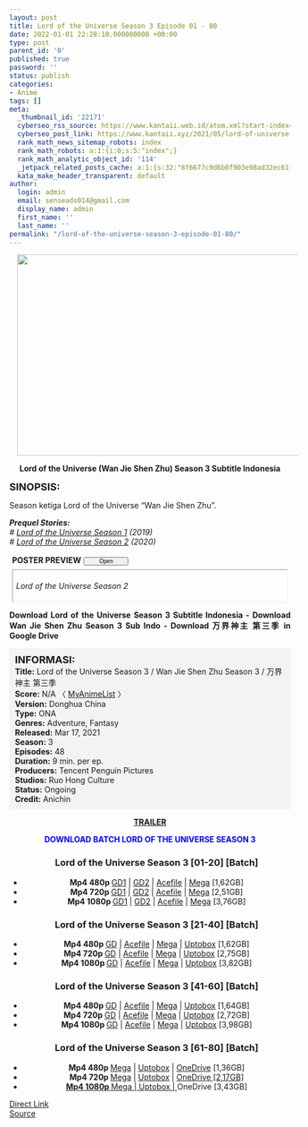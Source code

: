 ```yaml
---
layout: post
title: Lord of the Universe Season 3 Episode 01 - 80
date: 2022-01-01 22:28:10.000000000 +00:00
type: post
parent_id: '0'
published: true
password: ''
status: publish
categories:
- Anime
tags: []
meta:
  _thumbnail_id: '22171'
  cyberseo_rss_source: https://www.kantaii.web.id/atom.xml?start-index=1&max-results=150
  cyberseo_post_link: https://www.kantaii.xyz/2021/05/lord-of-universe-season-3.html
  rank_math_news_sitemap_robots: index
  rank_math_robots: a:1:{i:0;s:5:"index";}
  rank_math_analytic_object_id: '114'
  _jetpack_related_posts_cache: a:1:{s:32:"8f6677c9d6b0f903e98ad32ec61f8deb";a:2:{s:7:"expires";i:1657916165;s:7:"payload";a:0:{}}}
  kata_make_header_transparent: default
author:
  login: admin
  email: senseads014@gmail.com
  display_name: admin
  first_name: ''
  last_name: ''
permalink: "/lord-of-the-universe-season-3-episode-01-80/"
---
```

<div class="separator" style="clear: both; text-align: center;"><a href="https://1.bp.blogspot.com/-mcoLRiWvlis/YLLVkpZFDgI/AAAAAAAAEYo/Ofg1K8bVaBAcw0yQ0xlvUA-WI7O0hnT2wCLcBGAsYHQ/s1280/Lord%2Bof%2Bthe%2BUniverse%2BS3%2Ba.jpg" style="margin-left: 1em; margin-right: 1em;"><img border="0" data-original-height="720" data-original-width="1280" height="360" src="{{ site.baseurl }}/assets/2022/01/Lord%2Bof%2Bthe%2BUniverse%2BS3%2Ba.jpg" width="640" /></a></div>
<p>
<div style="text-align: center;"><b>Lord of the Universe (Wan Jie Shen Zhu) Season 3 Subtitle Indonesia</b></div>
<p><b><span style="font-size: large;">SINOPSIS:</span></b>
<div style="text-align: justify;">Season ketiga Lord of the Universe “Wan Jie Shen Zhu”.</p>
<p><i><b>Prequel Stories:</b></i><br /><i># <a href="http://www.kantaii.web.id/2020/03/lord-of-the-universe-season-1-batch.html" target="_blank" rel="noopener">Lord of the Universe Season 1</a> (2019)</i><br /><i># <a href="http://www.kantaii.web.id/2020/03/lord-of-the-universe-season-2.html" target="_blank" rel="noopener">Lord of the Universe Season 2</a> (2020)</i></p>
<p><a name="more"></a>
<div>
<div style="margin: 5px;">
<div class="smallfont" style="margin-bottom: 2px;"><span style="font-weight: bold;">POSTER PREVIEW</span><input onclick="if (this.parentNode.parentNode.getElementsByTagName('div')[1].getElementsByTagName('div')[0].style.display != '') { this.parentNode.parentNode.getElementsByTagName('div')[1].getElementsByTagName('div')[0].style.display = ''; this.innerText = ''; this.value = ' Close..'; } else { this.parentNode.parentNode.getElementsByTagName('div')[1].getElementsByTagName('div')[0].style.display = 'none'; this.innerText = ''; this.value = ' Clik Here'; }" style="font-size: 10px; margin: 5px; padding: 0px; width: 80px;" type="button" value="Open" /></div>
<div class="alt2" style="border: 1px inset; margin: 0px; padding: 6px;">
<div style="display: none;">
<div class="separator" style="clear: both; text-align: center;"><a href="https://1.bp.blogspot.com/-8zS3VI_BuFQ/YLLVklcMlaI/AAAAAAAAEYk/yrcf-79nlmcpC-6U8qPEO8a9rPp5_zibACLcBGAsYHQ/s512/Lord%2Bof%2Bthe%2BUniverse%2BS3%2Bc.jpg" style="margin-left: 1em; margin-right: 1em;"><img border="0" data-original-height="512" data-original-width="363" height="640" src="{{ site.baseurl }}/assets/2022/01/Lord%2Bof%2Bthe%2BUniverse%2BS3%2Bc.jpg" width="454" /></a></div>
<p>
<div class="separator" style="clear: both; text-align: center;"><a href="https://1.bp.blogspot.com/-vJKOxK4mztM/YLLVkk7jEoI/AAAAAAAAEYs/O11Aq2RThLQ_dJlhQJgB0pVFkDiyKuC5QCLcBGAsYHQ/s1080/Lord%2Bof%2Bthe%2BUniverse%2BS3%2Bb.jpg" style="margin-left: 1em; margin-right: 1em;"><img border="0" data-original-height="1080" data-original-width="770" height="640" src="{{ site.baseurl }}/assets/2022/01/Lord%2Bof%2Bthe%2BUniverse%2BS3%2Bb.jpg" width="456" /></a></div>
<p>
<div class="separator" style="clear: both; text-align: center;"><a href="https://1.bp.blogspot.com/-mcoLRiWvlis/YLLVkpZFDgI/AAAAAAAAEYo/Ofg1K8bVaBAcw0yQ0xlvUA-WI7O0hnT2wCLcBGAsYHQ/s1280/Lord%2Bof%2Bthe%2BUniverse%2BS3%2Ba.jpg" style="margin-left: 1em; margin-right: 1em;"><img border="0" data-original-height="720" data-original-width="1280" height="360" src="{{ site.baseurl }}/assets/2022/01/Lord%2Bof%2Bthe%2BUniverse%2BS3%2Ba.jpg" width="640" /></a></div>
<p>
<div class="separator" style="clear: both; text-align: center;"><a href="https://blogger.googleusercontent.com/img/a/AVvXsEg2RIqQJvzm5GNGdaVelxmDxeKNJ-cHbCSbuFpOvb-jB0TPrMPDhScOKqMmeOZR4vHonB1kltHJ82phLsSJzhznG_EONsOUjWQJiTKB7wt6AuMvlk6d_aVfhIMLmV5jlaUywLacleWrpaml2P3KCD55md8zFO9B08f-vr8Ra37AGjyUN7l5XtLiGxUN=s1280" style="margin-left: 1em; margin-right: 1em;"><img border="0" data-original-height="681" data-original-width="1280" height="340" src="{{ site.baseurl }}/assets/2022/01/AVvXsEg2RIqQJvzm5GNGdaVelxmDxeKNJ-cHbCSbuFpOvb-jB0TPrMPDhScOKqMmeOZR4vHonB1kltHJ82phLsSJzhznG_EONsOUjWQJiTKB7wt6AuMvlk6d_aVfhIMLmV5jlaUywLacleWrpaml2P3KCD55md8zFO9B08f-vr8Ra37AGjyUN7l5XtLiGxUN=w640-h340" width="640" /></a></div>
</div>
<p><em>Lord of the Universe Season 2</em></div>
</div>
</div>
<p><b>Download Lord of the Universe Season 3 Subtitle Indonesia - Download Wan Jie Shen Zhu Season 3 Sub Indo - Download 万界神主 第三季 in Google Drive</b></p>
<div style="background-color: #f3f3f3; padding: 10px; text-align: left;"><b><span style="font-size: large;">INFORMASI:</span></b><br /><b>Title:</b> Lord of the Universe Season 3 / Wan Jie Shen Zhu Season 3 / 万界神主 第三季<br /><b>Score:</b> N/A 〈 <a href="https://myanimelist.net/anime/48480/Wan_Jie_Shen_Zhu_3rd_Season" target="_blank" rel="noopener">MyAnimeList</a> 〉<br /><b>Version:</b> Donghua China<br /><b>Type:</b> ONA<br /><b>Genres:</b> Adventure, Fantasy<br /><b>Released:</b> Mar 17, 2021<br /><b>Season:</b> 3<br /><b>Episodes:</b> 48<br /><b>Duration:</b> 9 min. per ep.<br /><b>Producers:</b> Tencent Penguin Pictures<br /><b>Studios:</b> Ruo Hong Culture<br /><b>Status:</b> Ongoing<br /><b>Credit:</b> Anichin</div>
<p>
<div style="text-align: center;"><b><a href="https://youtu.be/YpH6NqraxRY" target="_blank" rel="noopener">TRAILER</a></b></div>
<p>
<div style="text-align: center;"><b><span style="color: blue;">DOWNLOAD BATCH LORD OF THE UNIVERSE SEASON 3</span></b></div>
<div class="dl">
<ul />
<h3 style="text-align: center;">Lord of the Universe Season 3 [01-20] [Batch]</h3>
<li style="text-align: center;"><b>Mp4 480p </b><a href="https://semawur.com/BH24wHN" target="_blank" rel="noopener">GD1</a> | <a href="https://apk.miuiku.com/NoR4lfbuv1" target="_blank" rel="noopener">GD2</a> | <a href="https://semawur.com/O5yJbD2HDGBA" target="_blank" rel="noopener">Acefile</a> | <a href="https://apk.miuiku.com/SRn3F" target="_blank" rel="noopener">Mega</a> [1,62GB]</li>
<li style="text-align: center;"><b>Mp4 720p </b><a href="https://semawur.com/7fU1" target="_blank" rel="noopener">GD1</a> | <a href="https://apk.miuiku.com/hd0r" target="_blank" rel="noopener">GD2</a> | <a href="https://semawur.com/iXbyXSV" target="_blank" rel="noopener">Acefile</a> | <a href="https://apk.miuiku.com/XwA3o8N" target="_blank" rel="noopener">Mega</a> [2,51GB]</li>
<li style="text-align: center;"><b>Mp4 1080p </b><a href="https://semawur.com/0MyJdn7LcuXA" target="_blank" rel="noopener">GD1</a> | <a href="https://apk.miuiku.com/lLQjgCrAo" target="_blank" rel="noopener">GD2</a> | <a href="https://semawur.com/FbnXDpk" target="_blank" rel="noopener">Acefile</a> | <a href="https://apk.miuiku.com/YJ6b" target="_blank" rel="noopener">Mega</a> [3,76GB]</li>
</div>
<div class="dl">
<ul />
<h3 style="text-align: center;">Lord of the Universe Season 3 [21-40] [Batch]</h3>
<li style="text-align: center;"><b>Mp4 480p </b><a href="https://apk.miuiku.com/LS6w" target="_blank" rel="noopener">GD</a> | <a href="https://semawur.com/62QxDlH" target="_blank" rel="noopener">Acefile</a> | <a href="https://apk.miuiku.com/C8UJ9ISw" target="_blank" rel="noopener">Mega</a> | <a href="https://semawur.com/fGm8YZ" target="_blank" rel="noopener">Uptobox</a> [1,62GB]</li>
<li style="text-align: center;"><b>Mp4 720p </b><a href="https://apk.miuiku.com/BkDNtDUU" target="_blank" rel="noopener">GD</a> | <a href="https://semawur.com/rsGvr" target="_blank" rel="noopener">Acefile</a> | <a href="https://apk.miuiku.com/9V8aBj" target="_blank" rel="noopener">Mega</a> | <a href="https://semawur.com/E0RkukyZU" target="_blank" rel="noopener">Uptobox</a> [2,75GB]</li>
<li style="text-align: center;"><b>Mp4 1080p </b><a href="https://apk.miuiku.com/DttfY8" target="_blank" rel="noopener">GD</a> | <a href="https://semawur.com/15MmX0GCLEh" target="_blank" rel="noopener">Acefile</a> | <a href="https://apk.miuiku.com/haxLgzNs" target="_blank" rel="noopener">Mega</a> | <a href="https://semawur.com/79uI" target="_blank" rel="noopener">Uptobox</a> [3,82GB]</li></div>
<div class="dl">
<ul />
<h3 style="text-align: center;">Lord of the Universe Season 3 [41-60] [Batch]</h3>
<li style="text-align: center;"><b>Mp4 480p </b><a href="https://cararegistrasi.com/LyYNeUt54JX0" target="_blank" rel="noopener">GD</a> | <a href="https://apk.miuiku.com/cf72ZzUh" target="_blank" rel="noopener">Acefile</a> | <a href="https://cararegistrasi.com/twMpSV5Iu" target="_blank" rel="noopener">Mega</a> | <a href="https://apk.miuiku.com/Cu6Z" target="_blank" rel="noopener">Uptobox</a> [1,64GB]</li>
<li style="text-align: center;"><b>Mp4 720p </b><a href="https://cararegistrasi.com/3SHn" target="_blank" rel="noopener">GD</a> | <a href="https://apk.miuiku.com/KYhV1cG" target="_blank" rel="noopener">Acefile</a> | <a href="https://cararegistrasi.com/LUgykHsnHIbo" target="_blank" rel="noopener">Mega</a> | <a href="https://apk.miuiku.com/rW9P2" target="_blank" rel="noopener">Uptobox</a> [2,72GB]</li>
<li style="text-align: center;"><b>Mp4 1080p </b><a href="https://cararegistrasi.com/gdntCh" target="_blank" rel="noopener">GD</a> | <a href="https://apk.miuiku.com/dHhqY" target="_blank" rel="noopener">Acefile</a> | <a href="https://cararegistrasi.com/uhTCWQ7yG4" target="_blank" rel="noopener">Mega</a> | <a href="https://apk.miuiku.com/Brf91bfR3t" target="_blank" rel="noopener">Uptobox</a> [3,98GB]</li></div>
<div class="dl">
<ul />
<h3 style="text-align: center;">Lord of the Universe Season 3 [61-80] [Batch]</h3>
<li style="text-align: center;"><b>Mp4 480p </b><a href="https://cararegistrasi.com/7Hgn" target="_blank" rel="noopener">Mega</a> | <a href="https://apk.miuiku.com/M4SsZn6DB" target="_blank" rel="noopener">Uptobox</a> | <a href="https://cararegistrasi.com/0vAljsN9PSvn" target="_blank" rel="noopener">OneDrive</a> [1,36GB]</li>
<li style="text-align: center;"><b>Mp4 720p </b><a href="https://cararegistrasi.com/c3rQ4jYI7Qvs" target="_blank" rel="noopener">Mega</a> | <a href="https://apk.miuiku.com/v7Rjh" target="_blank" rel="noopener">Uptobox</a> | <a href="https://cararegistrasi.com/PxLy" target="_blank" rel="noopener">OneDrive</a><a href="https://cararegistrasi.com/ZMASUTcvE2c2" target="_blank" rel="noopener"> [2,17GB]</a></li>
<li style="text-align: center;"><a href="https://cararegistrasi.com/ZMASUTcvE2c2" target="_blank" rel="noopener"><b>Mp4 1080p </b>Mega | Uptobox | </a>OneDrive [3,43GB]</li></div>
</p></div>
<link rel="stylesheet" href="https://cdnjs.cloudflare.com/ajax/libs/font-awesome/4.7.0/css/font-awesome.min.css" />
<div class="divbtn"> <a href="https://handymansurrender.com/fihup8buzv?key=94550f7ce39444073321dde3b8782f97" class="btn"><i class="fa fa-download"></i> Direct Link</a> <br /><a href="https://www.kantaii.xyz/2021/05/lord-of-universe-season-3.html">Source</a> </div>
